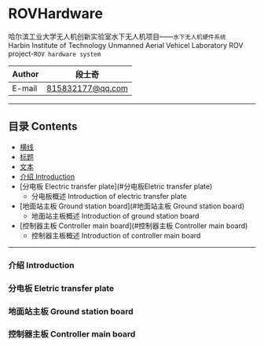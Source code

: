 # ROVHardware 
哈尔滨工业大学无人机创新实验室水下无人机项目——`水下无人机硬件系统`    
Harbin Institute of Technology Unmanned Aerial Vehicel Laboratory ROV project-`ROV hardware system`

|Author|段士奇|
|---|---
|E-mail|815832177@qq.com

****
## 目录 Contents
* [横线](#横线)
* [标题](#标题)
* [文本](#文本)
* [介绍 Introduction](#介绍Introduction)
* [分电板 Electric transfer plate](#分电板Eletric transfer plate)
    * 分电板概述 Introduction of electric transfer plate
* [地面站主板 Ground station board](#地面站主板 Ground station board)
    * 地面站主板概述 Introduction of ground station board
* [控制器主板 Controller main board](#控制器主板 Controller main board)
    * 控制器主板概述 Introduction of controller main board

****
### 介绍 Introduction

### 分电板 Eletric transfer plate

### 地面站主板 Ground station board

### 控制器主板 Controller main board
